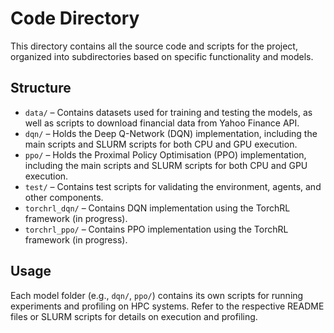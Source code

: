 # Code Directory

This directory contains all the source code and scripts for the project, organized into subdirectories based on specific functionality and models.

## Structure

- `data/` – Contains datasets used for training and testing the models, as well as scripts to download financial data from Yahoo Finance API.
- `dqn/` – Holds the Deep Q-Network (DQN) implementation, including the main scripts and SLURM scripts for both CPU and GPU execution.
- `ppo/` – Holds the Proximal Policy Optimisation (PPO) implementation, including the main scripts and SLURM scripts for both CPU and GPU execution.
- `test/` – Contains test scripts for validating the environment, agents, and other components.
- `torchrl_dqn/` – Contains DQN implementation using the TorchRL framework (in progress).
- `torchrl_ppo/` – Contains PPO implementation using the TorchRL framework (in progress).

## Usage

Each model folder (e.g., `dqn/`, `ppo/`) contains its own scripts for running experiments and profiling on HPC systems. Refer to the respective README files or SLURM scripts for details on execution and profiling.
